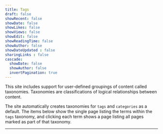 ```yaml
---
title: Tags
draft: false
showRecent: false
showDate: false
showLikes: false
showViews: false
showEdit: false
showReadingTime: false
showAuthor: false
showDateUpdated : false
sharingLinks : false
cascade:
  showDate: false
  showAuthor: false
  invertPagination: true
---
```


This site includes support for user-defined groupings of content called taxonomies. Taxonomies are classifications of logical relationships between content.

The site automatically creates taxonomies for `tags` and `categories` as a default. The items below show the single page listing the terms within the `tags` taxonomy, and clicking each term shows a page listing all pages marked as part of that taxonomy.

---
